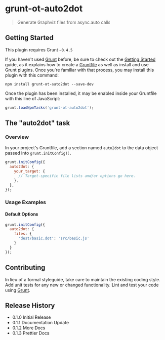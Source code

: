 # grunt-ot-auto2dot

> Generate Graphviz files from async.auto calls

## Getting Started
This plugin requires Grunt `~0.4.5`

If you haven't used [Grunt](http://gruntjs.com/) before, be sure to check out the [Getting Started](http://gruntjs.com/getting-started) guide, as it explains how to create a [Gruntfile](http://gruntjs.com/sample-gruntfile) as well as install and use Grunt plugins. Once you're familiar with that process, you may install this plugin with this command:

```shell
npm install grunt-ot-auto2dot --save-dev
```

Once the plugin has been installed, it may be enabled inside your Gruntfile with this line of JavaScript:

```js
grunt.loadNpmTasks('grunt-ot-auto2dot');
```

## The "auto2dot" task

### Overview
In your project's Gruntfile, add a section named `auto2dot` to the data object passed into `grunt.initConfig()`.

```js
grunt.initConfig({
  auto2dot: {
    your_target: {
      // Target-specific file lists and/or options go here.
    },
  },
});
```

### Usage Examples

#### Default Options

```js
grunt.initConfig({
  auto2dot: {
    files: {
      'dest/basic.dot': 'src/basic.js'
    }
  }
});
```

## Contributing
In lieu of a formal styleguide, take care to maintain the existing coding style. Add unit tests for any new or changed functionality. Lint and test your code using [Grunt](http://gruntjs.com/).

## Release History
 * 0.1.0 Initial Release
 * 0.1.1 Documentation Update
 * 0.1.2 More Docs
 * 0.1.3 Prettier Docs
